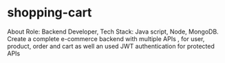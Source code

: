 # shopping-cart
About Role: Backend Developer, Tech Stack: Java script, Node, MongoDB. Create a complete e-commerce backend with multiple APIs , for user, product, order and cart as well an used JWT authentication for protected APIs

